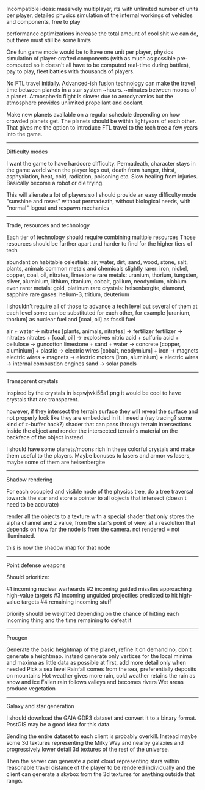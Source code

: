 
Incompatible ideas: massively multiplayer, rts with unlimited number of units per player, detailed physics simulation of the internal workings of vehicles and components, free to play

performance optimizations increase the total amount of cool shit we can do, but there must still be some limits

One fun game mode would be to have one unit per player, physics simulation of player-crafted components (with as much as possible pre-computed so it doesn't all have to be computed real-time during battles), pay to play, fleet battles with thousands of players.

No FTL travel initially. Advanced-ish fusion technology can make the travel time between planets in a star system ~hours. ~minutes between moons of a planet. Atmospheric flight is slower due to aerodynamics but the atmosphere provides unlimited propellant and coolant.

Make new planets available on a regular schedule depending on how crowded planets get. The planets should be within lightyears of each other. That gives me the option to introduce FTL travel to the tech tree a few years into the game.



----

Difficulty modes

I want the game to have hardcore difficulty. Permadeath, character stays in the game world when the player logs out,
death from hunger, thirst, asphyxiation, heat, cold, radiation, poisoning etc. Slow healing from injuries.
Basically become a robot or die trying.

This will alienate a lot of players so I should provide an easy difficulty mode "sunshine and roses" without permadeath,
without biological needs, with "normal" logout and respawn mechanics

----

Trade, resources and technology

Each tier of technology should require combining multiple resources
Those resources should be further apart and harder to find for the higher tiers of tech

abundant on habitable celestials: air, water, dirt, sand, wood, stone, salt, plants, animals
common metals and chemicals slightly rarer: iron, nickel, copper, coal, oil, nitrates, limestone
rare metals: uranium, thorium, tungsten, silver, aluminium, lithium, titanium, cobalt, gallium, neodymium, niobium
even rarer metals: gold, platinum
rare crystals: heisenbergite, diamond, sapphire
rare gases: helium-3, tritium, deuterium

I shouldn't require all of those to advance a tech level but several of them at each level
some can be substituted for each other, for example [uranium, thorium] as nuclear fuel and [coal, oil] as fossil fuel

air + water -> nitrates
[plants, animals, nitrates] -> fertilizer
fertilizer -> nitrates
nitrates + [coal, oil] -> explosives
nitric acid + sulfuric acid + cellulose -> guncotton
limestone + sand + water -> concrete
[copper, aluminium] + plastic -> electric wires
[cobalt, neodymium] + iron -> magnets
electric wires + magnets -> electric motors
[iron, aluminium] + electric wires -> internal combustion engines
sand -> solar panels


----

Transparent crystals

inspired by the crystals in isqswjwki55a1.png it would be cool to have crystals that are transparent.

however, if they intersect the terrain surface they will reveal the surface and not properly look like they are
embedded in it. I need a (ray tracing? some kind of z-buffer hack?) shader that can pass through terrain
intersections inside the object and render the intersected terrain's material on the backface of the object instead.

I should have some planets/moons rich in these colorful crystals and make them useful to the players. Maybe bonuses
to lasers and armor vs lasers, maybe some of them are heisenbergite

----


Shadow rendering

For each occupied and visible node of the physics tree, do a tree traversal towards the star and store a pointer to all
objects that intersect (doesn't need to be accurate)

render all the objects to a texture with a special shader that only stores the alpha channel and
z value, from the star's point of view, at a resolution that depends on how far the node is from
the camera. not rendered = not illuminated.

this is now the shadow map for that node


----


Point defense weapons

Should prioritize:

#1 incoming nuclear warheards
#2 incoming guided missiles approaching high-value targets
#3 incoming unguided projectiles predicted to hit high-value targets
#4 remaining incoming stuff

priority should be weighted depending on the chance of hitting each incoming thing and the time remaining to defeat it




----


Procgen

Generate the basic heightmap of the planet, refine it on demand
no, don't generate a heightmap. instead generate only vertices for the local minima and maxima
as little data as possible at first, add more detail only when needed
Pick a sea level
Rainfall comes from the sea, preferentially deposits on mountains
Hot weather gives more rain, cold weather retains the rain as snow and ice
Fallen rain follows valleys and becomes rivers
Wet areas produce vegetation



----

Galaxy and star generation

I should download the GAIA GDR3 dataset and convert it to a binary format. PostGIS may be a good idea for this data.

Sending the entire dataset to each client is probably overkill. Instead maybe some 3d textures
representing the Milky Way and nearby galaxies and progressively lower detail 3d textures of the rest of the universe.

Then the server can generate a point cloud representing stars within reasonable travel distance
of the player to be rendered individually and the client can generate a skybox from the 3d textures
for anything outside that range.


